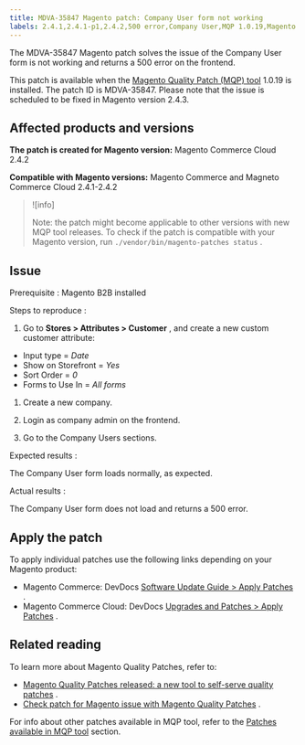 ```yaml
---
title: MDVA-35847 Magento patch: Company User form not working
labels: 2.4.1,2.4.1-p1,2.4.2,500 error,Company User,MQP 1.0.19,Magento Commerce,Magento Commerce Cloud,Magento Quality Patches,custom customer attribute,form
---
```


The MDVA-35847 Magento patch solves the issue of the Company User form is not working and returns a 500 error on the frontend.

This patch is available when the [Magento Quality Patch (MQP) tool](https://support.magento.com/hc/en-us/articles/360047139492) 1.0.19 is installed. The patch ID is MDVA-35847. Please note that the issue is scheduled to be fixed in Magento version 2.4.3.

## Affected products and versions

 **The patch is created for Magento version:** Magento Commerce Cloud 2.4.2

 **Compatible with Magento versions:** Magento Commerce and Magneto Commerce Cloud 2.4.1-2.4.2

>![info]
>
>Note: the patch might become applicable to other versions with new MQP tool releases. To check if the patch is compatible with your Magento version, run `./vendor/bin/magento-patches status` .

## Issue

 <span class="wysiwyg-underline">Prerequisite</span> : Magento B2B installed

 <span class="wysiwyg-underline">Steps to reproduce</span> :

1. Go to **Stores > Attributes > Customer** , and create a new custom customer attribute:

* Input type = *Date* 
* Show on Storefront = *Yes* 
* Sort Order = *0* 
* Forms to Use In = *All forms* 

1. Create a new company.

1. Login as company admin on the frontend.

1. Go to the Company Users sections.

 <span class="wysiwyg-underline">Expected results</span> :

The Company User form loads normally, as expected.

 <span class="wysiwyg-underline">Actual results</span> :

The Company User form does not load and returns a 500 error.

## Apply the patch

To apply individual patches use the following links depending on your Magento product:

* Magento Commerce: DevDocs [Software Update Guide > Apply Patches](https://devdocs.magento.com/guides/v2.4/comp-mgr/patching.html) .
* Magento Commerce Cloud: DevDocs [Upgrades and Patches > Apply Patches](https://devdocs.magento.com/cloud/project/project-patch.html) .

## Related reading

To learn more about Magento Quality Patches, refer to:

* [Magento Quality Patches released: a new tool to self-serve quality patches](https://support.magento.com/hc/en-us/articles/360047139492) .
* [Check patch for Magento issue with Magento Quality Patches](https://support.magento.com/hc/en-us/articles/360047125252) .

For info about other patches available in MQP tool, refer to the [Patches available in MQP tool](https://support.magento.com/hc/en-us/sections/360010506631-Patches-available-in-MQP-tool-) section.